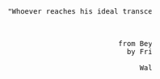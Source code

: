<pre>










                          "Whoever reaches his ideal transcends it eo ipso."



                                                    from Beyond Good and Evil
                                                      by Friedrich Nietzsche

                                                         Walter Kaufmann (translated)








































                                                                                                       .
</pre>